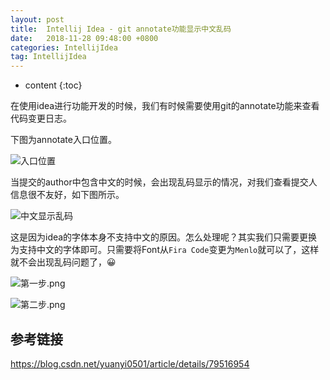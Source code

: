 ```yaml
---
layout: post
title:  Intellij Idea - git annotate功能显示中文乱码
date:   2018-11-28 09:48:00 +0800
categories: IntellijIdea
tag: IntellijIdea
---
```


* content
{:toc}

在使用idea进行功能开发的时候，我们有时候需要使用git的annotate功能来查看代码变更日志。

下图为annotate入口位置。

![入口位置](https://upload-images.jianshu.io/upload_images/845143-faee27397ede4ab1.png?imageMogr2/auto-orient/strip%7CimageView2/2/w/1240)

当提交的author中包含中文的时候，会出现乱码显示的情况，对我们查看提交人信息很不友好，如下图所示。

![中文显示乱码](https://upload-images.jianshu.io/upload_images/845143-6689033692a96f74.png?imageMogr2/auto-orient/strip%7CimageView2/2/w/1240)

这是因为idea的字体本身不支持中文的原因。怎么处理呢？其实我们只需要更换为支持中文的字体即可。只需要将Font从`Fira Code`变更为`Menlo`就可以了，这样就不会出现乱码问题了，😀

![第一步.png](https://upload-images.jianshu.io/upload_images/845143-860bf2c75cfe33c6.png?imageMogr2/auto-orient/strip%7CimageView2/2/w/1240)

![第二步.png](https://upload-images.jianshu.io/upload_images/845143-0e2512e7598955b3.png?imageMogr2/auto-orient/strip%7CimageView2/2/w/1240)

## 参考链接

https://blog.csdn.net/yuanyi0501/article/details/79516954
